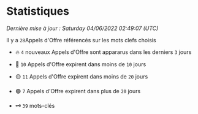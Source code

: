 # Statistiques


_Dernière mise à jour : Saturday 04/06/2022 02:49:07 (UTC)_ 

Il y a `28`Appels d'Offre référencés sur les mots clefs choisis

- 🔥 `4` nouveaux Appels d'Offre sont appararus dans les derniers `3` jours
- 🔴  `10` Appels d'Offre expirent dans moins de `10` jours
- 🟡  `11` Appels d'Offre expirent dans moins de `20` jours
- 🟢  `7` Appels d'Offre expirent dans plus de `20` jours

- 🗝 `39` mots-clés